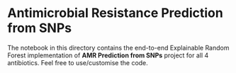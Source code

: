 # **Antimicrobial Resistance Prediction from SNPs**
The notebook in this directory contains the end-to-end Explainable Random Forest implementation of **AMR Prediction from SNPs** project for all 4 antibiotics. Feel free to use/customise the code.
